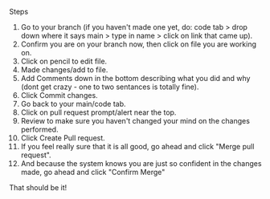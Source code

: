 Steps

1. Go to your branch (if you haven't made one yet, do: code tab > drop down where it says main > type in name > click on link that came up).
2. Confirm you are on your branch now, then click on file you are working on.
3. Click on pencil to edit file.
4. Made changes/add to file.
5. Add Comments down in the bottom describing what you did and why (dont get crazy - one to two sentances is totally fine).
6. Click Commit changes.
7. Go back to your main/code tab.
8. Click on pull request prompt/alert near the top.
9. Review to make sure you haven't changed your mind on the changes performed.
10. Click Create Pull request.
11. If you feel really sure that it is all good, go ahead and click "Merge pull request".
12. And because the system knows you are just so confident in the changes made, go ahead and click "Confirm Merge"

That should be it!
